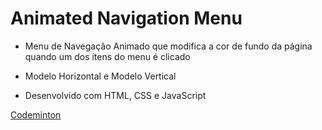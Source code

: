 # Animated Navigation Menu

- Menu de Navegação Animado que modifica a cor de fundo da página quando um dos itens do menu é clicado

- Modelo Horizontal e Modelo Vertical

- Desenvolvido com HTML, CSS e JavaScript

[Codeminton](https://www.youtube.com/watch?v=6m-pbtMWZOE&list=PLn-1oXF21q6IwN9F3qZF9-2yEpkAtjU9w&index=1)
